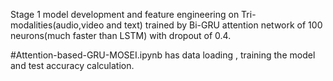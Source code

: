 Stage 1 model development and feature engineering on Tri-modalities(audio,video and text) trained by Bi-GRU attention network of 100 neurons(much faster than LSTM) with dropout of 0.4.

#Attention-based-GRU-MOSEI.ipynb has data loading , training the model and test accuracy calculation.